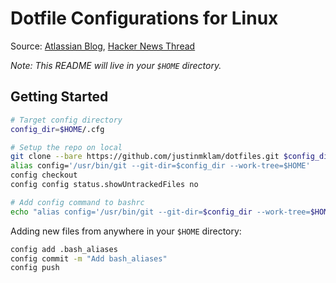 # Dotfile Configurations for Linux

Source: [Atlassian Blog](https://www.atlassian.com/git/tutorials/dotfiles), [Hacker News Thread](https://news.ycombinator.com/item?id=11070797)

*Note: This README will live in your `$HOME` directory.*

## Getting Started

```bash
# Target config directory
config_dir=$HOME/.cfg

# Setup the repo on local
git clone --bare https://github.com/justinmklam/dotfiles.git $config_dir
alias config='/usr/bin/git --git-dir=$config_dir --work-tree=$HOME'
config checkout
config config status.showUntrackedFiles no

# Add config command to bashrc
echo "alias config='/usr/bin/git --git-dir=$config_dir --work-tree=$HOME'" >> $HOME/.bashrc
```

Adding new files from anywhere in your `$HOME` directory:

```bash
config add .bash_aliases
config commit -m "Add bash_aliases"
config push
```
